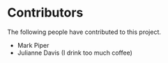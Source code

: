 # Contributors

The following people have contributed to this project.

* Mark Piper
* Julianne Davis (I drink too much coffee)
